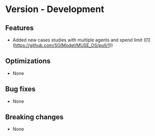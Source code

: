 # Version - Development

## Features

- Added new cases studies with multiple agents and spend limit ([1] (https://github.com/SGIModel/MUSE_OS/pull/1))

## Optimizations

- None

## Bug fixes

- None

## Breaking changes

- None
